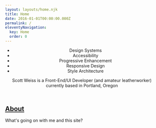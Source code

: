 ```yaml
---
layout: layouts/home.njk
title: Home
date: 2016-01-01T00:00:00.000Z
permalink: /
eleventyNavigation:
  key: Home
  order: 0
---
```



<header class="o-page__header p-hero">
    <ul class="p-hero__list">
      <li>Design Systems</li>
      <li>Accessibility</li>
      <li>Progressive Enhancement</li>
      <li>Responsive Design</li>
      <li>Style Architecture</li>
    </ul>
     <p class="">Scott Weiss is a Front-End/UI Developer (and amateur leatherworker) currently based in Portland, Oregon</p>
</header>
<div class="o-post  c-card c-card--link" ><h2><a class="c-card__link" href="/about">About</a></h2>
                <p class="m-0">What's going on with me and this site?</p>

</div>
           
 <!--            <Link to='/portfolio' className=" o-post  c-card">
              <header class="o-post__header">
                <h2>Portfolio</h2>
                <p className="m-0">Work that I'm proud of; a mix of professional work and personal projects</p>
              </header>
              <LandingSection class="o-post__header__backdrop o-post__header__backdrop--1" id="confit-portfolio"  colors={[[ 171, 157, 242], [255, 97, 136]]} shapes={["circle"]}></LandingSection>
              <LandingSection class="o-post__header__backdrop o-post__header__backdrop--2" max="13" size="2" id="confit-portfolio-2"  clock="-1" colors={[[255, 216, 102]]} shapes={["circle"]}></LandingSection>
            </Link> -->
  

